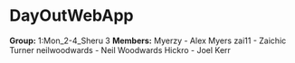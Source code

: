 # DayOutWebApp

**Group:** 1:Mon_2-4_Sheru 3
**Members:**
Myerzy - Alex Myers
zai11 - Zaichic Turner
neilwoodwards - Neil Woodwards
Hickro - Joel Kerr

